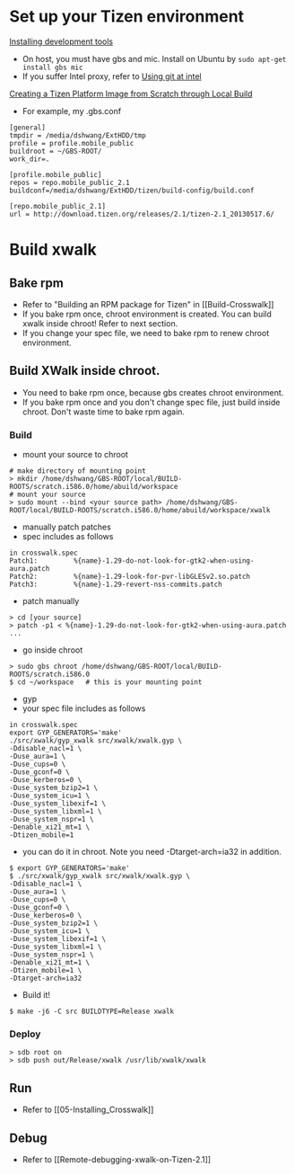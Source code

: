 # Set up your Tizen environment
[Installing development tools](https://source.tizen.org/documentation/developer-guide/installing-development-tools)
* On host, you must have gbs and mic.
Install on Ubuntu by `sudo apt-get install gbs mic`
* If you suffer Intel proxy, refer to [Using git at intel](https://opensource.intel.com/linux-wiki/Using_git)

[Creating a Tizen Platform Image from Scratch through Local Build](https://source.tizen.org/documentation/developer-guide/creating-tizen-platform-image-scratch-through-local-build)
* For example, my .gbs.conf
```
[general]
tmpdir = /media/dshwang/ExtHDD/tmp
profile = profile.mobile_public
buildroot = ~/GBS-ROOT/
work_dir=.

[profile.mobile_public]
repos = repo.mobile_public_2.1
buildconf=/media/dshwang/ExtHDD/tizen/build-config/build.conf

[repo.mobile_public_2.1]
url = http://download.tizen.org/releases/2.1/tizen-2.1_20130517.6/
```

# Build xwalk
## Bake rpm
* Refer to "Building an RPM package for Tizen" in [[Build-Crosswalk]]
* If you bake rpm once, chroot environment is created. You can build xwalk inside chroot! Refer to next section.
* If you change your spec file, we need to bake rpm to renew chroot environment.

## Build XWalk inside chroot.
* You need to bake rpm once, because gbs creates chroot environment.
* If you bake rpm once and you don't change spec file, just build inside chroot. Don't waste time to bake rpm again.

### Build
* mount your source to chroot
```
# make directory of mounting point
> mkdir /home/dshwang/GBS-ROOT/local/BUILD-ROOTS/scratch.i586.0/home/abuild/workspace
# mount your source
> sudo mount --bind <your source path> /home/dshwang/GBS-ROOT/local/BUILD-ROOTS/scratch.i586.0/home/abuild/workspace/xwalk
```
* manually patch patches
 * spec includes as follows
```
in crosswalk.spec
Patch1:         %{name}-1.29-do-not-look-for-gtk2-when-using-aura.patch
Patch2:         %{name}-1.29-look-for-pvr-libGLESv2.so.patch
Patch3:         %{name}-1.29-revert-nss-commits.patch
```
 * patch manually
```
> cd [your source]
> patch -p1 < %{name}-1.29-do-not-look-for-gtk2-when-using-aura.patch
...
```
* go inside chroot
```
> sudo gbs chroot /home/dshwang/GBS-ROOT/local/BUILD-ROOTS/scratch.i586.0
$ cd ~/workspace   # this is your mounting point
```
* gyp
 * your spec file includes as follows
```
in crosswalk.spec
export GYP_GENERATORS='make'
./src/xwalk/gyp_xwalk src/xwalk/xwalk.gyp \
-Ddisable_nacl=1 \
-Duse_aura=1 \
-Duse_cups=0 \
-Duse_gconf=0 \
-Duse_kerberos=0 \
-Duse_system_bzip2=1 \
-Duse_system_icu=1 \
-Duse_system_libexif=1 \
-Duse_system_libxml=1 \
-Duse_system_nspr=1 \
-Denable_xi21_mt=1 \
-Dtizen_mobile=1
```
 * you can do it in chroot. Note you need -Dtarget-arch=ia32 in addition.
```
$ export GYP_GENERATORS='make'
$ ./src/xwalk/gyp_xwalk src/xwalk/xwalk.gyp \
-Ddisable_nacl=1 \
-Duse_aura=1 \
-Duse_cups=0 \
-Duse_gconf=0 \
-Duse_kerberos=0 \
-Duse_system_bzip2=1 \
-Duse_system_icu=1 \
-Duse_system_libexif=1 \
-Duse_system_libxml=1 \
-Duse_system_nspr=1 \
-Denable_xi21_mt=1 \
-Dtizen_mobile=1 \
-Dtarget-arch=ia32
```
* Build it!
```
$ make -j6 -C src BUILDTYPE=Release xwalk
```

### Deploy
```
> sdb root on
> sdb push out/Release/xwalk /usr/lib/xwalk/xwalk
```

## Run
* Refer to [[05-Installing_Crosswalk]]

## Debug
* Refer to [[Remote-debugging-xwalk-on-Tizen-2.1]]